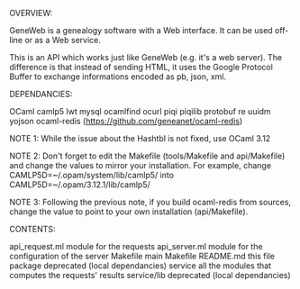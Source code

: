 OVERVIEW:

GeneWeb is a genealogy software with a Web interface. It can be used
off-line or as a Web service.

This is an API which works just like GeneWeb (e.g. it's a web server).
The difference is that instead of sending HTML, it uses the Google
Protocol Buffer to exchange informations encoded as pb, json, xml.

DEPENDANCIES:

  OCaml
  camlp5
  lwt
  mysql
  ocamlfind
  ocurl
  piqi
  piqilib
  protobuf
  re
  uuidm
  yojson
  ocaml-redis (https://github.com/geneanet/ocaml-redis)

NOTE 1: While the issue about the Hashtbl is not fixed, use OCaml 3.12

NOTE 2: Don't forget to edit the Makefile (tools/Makefile and api/Makefile)
and change the values to mirror your installation. For example, change
CAMLP5D=~/.opam/system/lib/camlp5/ into CAMLP5D=~/.opam/3.12.1/lib/camlp5/

NOTE 3: Following the previous note, if you build ocaml-redis from sources,
change the value to point to your own installation (api/Makefile).

CONTENTS:

  api_request.ml        module for the requests
  api_server.ml         module for the configuration of the server
  Makefile              main Makefile
  README.md             this file
  package               deprecated (local dependancies)
  service               all the modules that computes the requests' results
  service/lib           deprecated (local dependancies)
